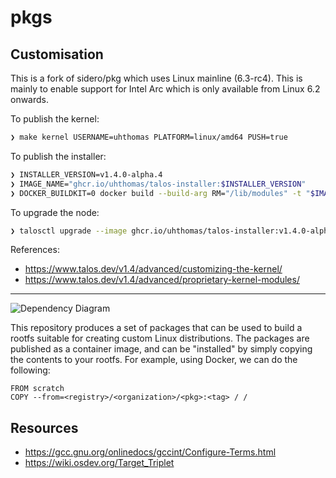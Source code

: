 # pkgs

## Customisation

This is a fork of sidero/pkg which uses Linux mainline (6.3-rc4). This is mainly
to enable support for Intel Arc which is only available from Linux 6.2 onwards.

To publish the kernel:

```sh
❯ make kernel USERNAME=uhthomas PLATFORM=linux/amd64 PUSH=true
```

To publish the installer:

```sh
❯ INSTALLER_VERSION=v1.4.0-alpha.4
❯ IMAGE_NAME="ghcr.io/uhthomas/talos-installer:$INSTALLER_VERSION"
❯ DOCKER_BUILDKIT=0 docker build --build-arg RM="/lib/modules" -t "$IMAGE_NAME" . && docker push "$IMAGE_NAME"
```

To upgrade the node:

```sh
❯ talosctl upgrade --image ghcr.io/uhthomas/talos-installer:v1.4.0-alpha.4 --preserve=true
```

References:

- https://www.talos.dev/v1.4/advanced/customizing-the-kernel/
- https://www.talos.dev/v1.4/advanced/proprietary-kernel-modules/

---

![Dependency Diagram](/deps.png)

This repository produces a set of packages that can be used to build a rootfs suitable for creating custom Linux distributions.
The packages are published as a container image, and can be "installed" by simply copying the contents to your rootfs.
For example, using Docker, we can do the following:

```docker
FROM scratch
COPY --from=<registry>/<organization>/<pkg>:<tag> / /
```

## Resources

- https://gcc.gnu.org/onlinedocs/gccint/Configure-Terms.html
- https://wiki.osdev.org/Target_Triplet
